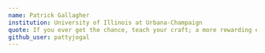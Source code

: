 ```yaml
---
name: Patrick Gallagher
institution: University of Illinois at Urbana-Champaign
quote: If you ever get the chance, teach your craft; a more rewarding experience is hard to find.
github_user: pattyjogal
---
```


